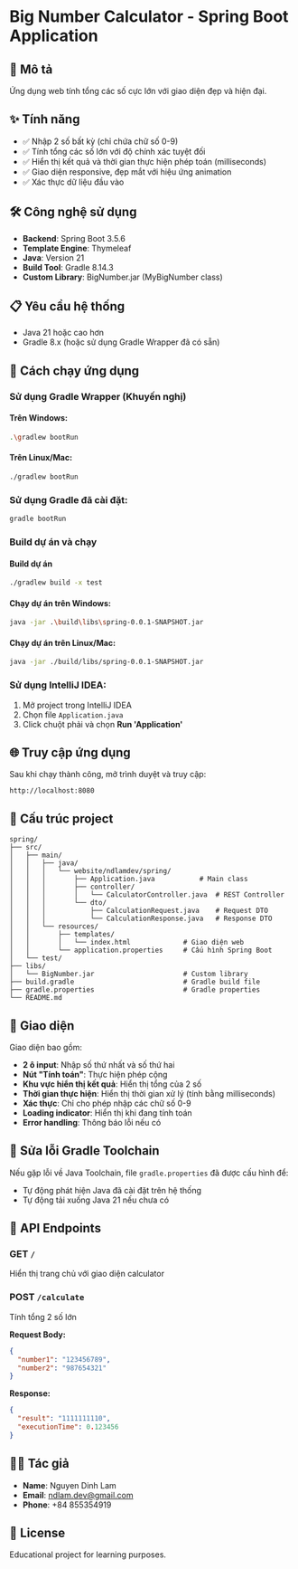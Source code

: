 # Big Number Calculator - Spring Boot Application

## 📝 Mô tả
Ứng dụng web tính tổng các số cực lớn với giao diện đẹp và hiện đại.

## ✨ Tính năng
- ✅ Nhập 2 số bất kỳ (chỉ chứa chữ số 0-9)
- ✅ Tính tổng các số lớn với độ chính xác tuyệt đối
- ✅ Hiển thị kết quả và thời gian thực hiện phép toán (milliseconds)
- ✅ Giao diện responsive, đẹp mắt với hiệu ứng animation
- ✅ Xác thực dữ liệu đầu vào

## 🛠️ Công nghệ sử dụng
- **Backend**: Spring Boot 3.5.6
- **Template Engine**: Thymeleaf
- **Java**: Version 21
- **Build Tool**: Gradle 8.14.3
- **Custom Library**: BigNumber.jar (MyBigNumber class)

## 📋 Yêu cầu hệ thống
- Java 21 hoặc cao hơn
- Gradle 8.x (hoặc sử dụng Gradle Wrapper đã có sẵn)

## 🚀 Cách chạy ứng dụng

### Sử dụng Gradle Wrapper (Khuyến nghị)

#### Trên Windows:
```bash
.\gradlew bootRun
```

#### Trên Linux/Mac:
```bash
./gradlew bootRun
```

### Sử dụng Gradle đã cài đặt:
```bash
gradle bootRun
```

### Build dự án và chạy

#### Build dự án
```bash
./gradlew build -x test
```

#### Chạy dự án trên Windows:
```bash
java -jar .\build\libs\spring-0.0.1-SNAPSHOT.jar
```

#### Chạy dự án trên Linux/Mac:
```bash
java -jar ./build/libs/spring-0.0.1-SNAPSHOT.jar
```

### Sử dụng IntelliJ IDEA:
1. Mở project trong IntelliJ IDEA
2. Chọn file `Application.java`
3. Click chuột phải và chọn **Run 'Application'**

## 🌐 Truy cập ứng dụng
Sau khi chạy thành công, mở trình duyệt và truy cập:
```
http://localhost:8080
```

## 📁 Cấu trúc project
```
spring/
├── src/
│   ├── main/
│   │   ├── java/
│   │   │   └── website/ndlamdev/spring/
│   │   │       ├── Application.java           # Main class
│   │   │       ├── controller/
│   │   │       │   └── CalculatorController.java  # REST Controller
│   │   │       └── dto/
│   │   │           ├── CalculationRequest.java    # Request DTO
│   │   │           └── CalculationResponse.java   # Response DTO
│   │   └── resources/
│   │       ├── templates/
│   │       │   └── index.html             # Giao diện web
│   │       └── application.properties     # Cấu hình Spring Boot
│   └── test/
├── libs/
│   └── BigNumber.jar                      # Custom library
├── build.gradle                           # Gradle build file
├── gradle.properties                      # Gradle properties
└── README.md
```

## 🎨 Giao diện
Giao diện bao gồm:
- **2 ô input**: Nhập số thứ nhất và số thứ hai
- **Nút "Tính toán"**: Thực hiện phép cộng
- **Khu vực hiển thị kết quả**: Hiển thị tổng của 2 số
- **Thời gian thực hiện**: Hiển thị thời gian xử lý (tính bằng milliseconds)
- **Xác thực**: Chỉ cho phép nhập các chữ số 0-9
- **Loading indicator**: Hiển thị khi đang tính toán
- **Error handling**: Thông báo lỗi nếu có

## 🔧 Sửa lỗi Gradle Toolchain
Nếu gặp lỗi về Java Toolchain, file `gradle.properties` đã được cấu hình để:
- Tự động phát hiện Java đã cài đặt trên hệ thống
- Tự động tải xuống Java 21 nếu chưa có

## 📝 API Endpoints

### GET `/`
Hiển thị trang chủ với giao diện calculator

### POST `/calculate`
Tính tổng 2 số lớn

**Request Body:**
```json
{
  "number1": "123456789",
  "number2": "987654321"
}
```

**Response:**
```json
{
  "result": "1111111110",
  "executionTime": 0.123456
}
```

## 👨‍💻 Tác giả
- **Name**: Nguyen Dinh Lam
- **Email**: ndlam.dev@gmail.com
- **Phone**: +84 855354919

## 📄 License
Educational project for learning purposes.

